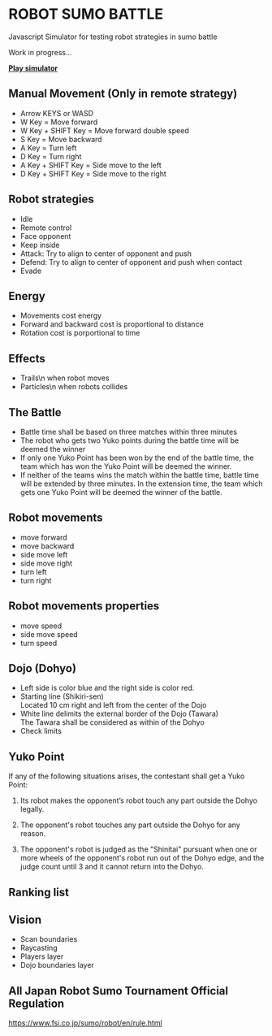 # ROBOT SUMO BATTLE

Javascript Simulator for testing robot strategies in sumo battle

Work in progress...

<a href="https://santiherranz.github.io/SumoFighters/" target="_blank"><b>Play simulator</b></a>

## Manual Movement (Only in remote strategy)
- Arrow KEYS or WASD
- W Key = Move forward 
- W Key + SHIFT Key = Move forward double speed 
- S Key = Move backward
- A Key = Turn left
- D Key = Turn right
- A Key + SHIFT Key = Side move to the left
- D Key + SHIFT Key = Side move to the right

## Robot strategies
- Idle
- Remote control
- Face opponent
- Keep inside
- Attack: Try to align to center of opponent and push
- Defend: Try to align to center of opponent and push when contact
- Evade

## Energy
- Movements cost energy
- Forward and backward cost is proportional to distance
- Rotation cost is porportional to time


## Effects
- Trails\n when robot moves 
- Particles\n when robots collides

## The Battle
- Battle time shall be based on three matches within three minutes
- The robot who gets two Yuko points during the battle time will be deemed the winner
- If only one Yuko Point has been won by the end of the battle time, the team which has won the Yuko Point will be deemed the winner.
- If neither of the teams wins the match within the battle time, battle time will be extended by three minutes. In the extension time, the team which gets one Yuko Point will be deemed the winner of the battle.

## Robot movements
- move forward
- move backward
- side move left
- side move right
- turn left
- turn right

## Robot movements properties
- move speed
- side move speed
- turn speed






## Dojo (Dohyo)
- Left side is color blue and the right side is color red.
- Starting line (Shikiri-sen)\
Located 10 cm right and left from the center of the Dojo
- White line delimits the external border of the Dojo (Tawara)\
The Tawara shall be considered as within of the Dohyo
- Check limits


## Yuko Point
If any of the following situations arises, the contestant shall get a Yuko Point:

1. Its robot makes the opponent’s robot touch any part outside the Dohyo legally.

2. The opponent's robot touches any part outside the Dohyo for any reason.

3. The opponent's robot is judged as the "Shinitai" pursuant when one or more wheels of the opponent's robot run out of the Dohyo edge, and the judge count until 3 and it cannot return into the Dohyo.


## Ranking list




## Vision
- Scan boundaries
- Raycasting
- Players layer
- Dojo boundaries layer



## All Japan Robot Sumo Tournament Official Regulation
https://www.fsi.co.jp/sumo/robot/en/rule.html







